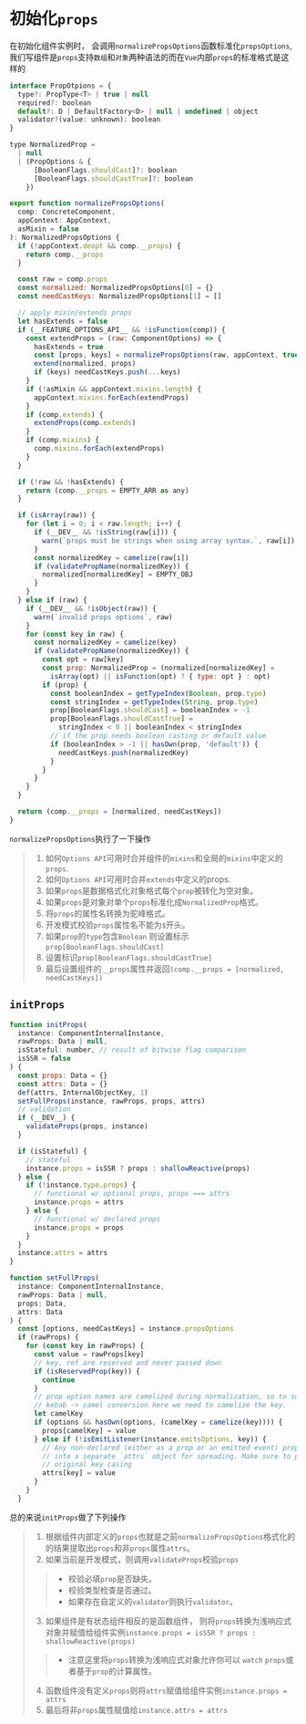# 初始化`props`

在初始化组件实例时， 会调用`normalizePropsOptions`函数标准化`propsOptions`,我们写组件是`props`支持`数组`和`对象`两种语法的而在`Vue`内部`props`的标准格式是这样的

~~~js
interface PropOtpions = {
  type?: PropType<T> | true | null
  required?: boolean
  default?: D | DefaultFactory<D> | null | undefined | object
  validator?(value: unknown): boolean
}

type NormalizedProp =
  | null
  | (PropOptions & {
      [BooleanFlags.shouldCast]?: boolean
      [BooleanFlags.shouldCastTrue]?: boolean
    })

~~~

~~~js
export function normalizePropsOptions(
  comp: ConcreteComponent,
  appContext: AppContext,
  asMixin = false
): NormalizedPropsOptions {
  if (!appContext.deopt && comp.__props) {
    return comp.__props
  }

  const raw = comp.props
  const normalized: NormalizedPropsOptions[0] = {}
  const needCastKeys: NormalizedPropsOptions[1] = []

  // apply mixin/extends props
  let hasExtends = false
  if (__FEATURE_OPTIONS_API__ && !isFunction(comp)) {
    const extendProps = (raw: ComponentOptions) => {
      hasExtends = true
      const [props, keys] = normalizePropsOptions(raw, appContext, true)
      extend(normalized, props)
      if (keys) needCastKeys.push(...keys)
    }
    if (!asMixin && appContext.mixins.length) {
      appContext.mixins.forEach(extendProps)
    }
    if (comp.extends) {
      extendProps(comp.extends)
    }
    if (comp.mixins) {
      comp.mixins.forEach(extendProps)
    }
  }

  if (!raw && !hasExtends) {
    return (comp.__props = EMPTY_ARR as any)
  }

  if (isArray(raw)) {
    for (let i = 0; i < raw.length; i++) {
      if (__DEV__ && !isString(raw[i])) {
        warn(`props must be strings when using array syntax.`, raw[i])
      }
      const normalizedKey = camelize(raw[i])
      if (validatePropName(normalizedKey)) {
        normalized[normalizedKey] = EMPTY_OBJ
      }
    }
  } else if (raw) {
    if (__DEV__ && !isObject(raw)) {
      warn(`invalid props options`, raw)
    }
    for (const key in raw) {
      const normalizedKey = camelize(key)
      if (validatePropName(normalizedKey)) {
        const opt = raw[key]
        const prop: NormalizedProp = (normalized[normalizedKey] =
          isArray(opt) || isFunction(opt) ? { type: opt } : opt)
        if (prop) {
          const booleanIndex = getTypeIndex(Boolean, prop.type)
          const stringIndex = getTypeIndex(String, prop.type)
          prop[BooleanFlags.shouldCast] = booleanIndex > -1
          prop[BooleanFlags.shouldCastTrue] =
            stringIndex < 0 || booleanIndex < stringIndex
          // if the prop needs boolean casting or default value
          if (booleanIndex > -1 || hasOwn(prop, 'default')) {
            needCastKeys.push(normalizedKey)
          }
        }
      }
    }
  }

  return (comp.__props = [normalized, needCastKeys])
}
~~~


`normalizePropsOptions`执行了一下操作

> 1. 如何`Options API`可用时合并组件的`mixins`和全局的`mixins`中定义的`props`.
> 2. 如何`Options API`可用时合并`extends`中定义的props.
> 3. 如果`props`是数据格式化对象格式每个`prop`被转化为空对象。
> 4. 如果`props`是对象对单个`props`标准化成`NormalizedProp`格式。
> 5. 将`props`的属性名转换为驼峰格式。
> 6. 开发模式校验`props`属性名不能为`$`开头。
> 7. 如果`prop`的`type`包含`Boolean` 则设置标示 `prop[BooleanFlags.shouldCast]`
> 8. 设置标识`prop[BooleanFlags.shouldCastTrue]`
> 9. 最后设置组件的`__props`属性并返回`(comp.__props = [normalized, needCastKeys])`

## `initProps`

~~~js
function initProps(
  instance: ComponentInternalInstance,
  rawProps: Data | null,
  isStateful: number, // result of bitwise flag comparison
  isSSR = false
) {
  const props: Data = {}
  const attrs: Data = {}
  def(attrs, InternalObjectKey, 1)
  setFullProps(instance, rawProps, props, attrs)
  // validation
  if (__DEV__) {
    validateProps(props, instance)
  }

  if (isStateful) {
    // stateful
    instance.props = isSSR ? props : shallowReactive(props)
  } else {
    if (!instance.type.props) {
      // functional w/ optional props, props === attrs
      instance.props = attrs
    } else {
      // functional w/ declared props
      instance.props = props
    }
  }
  instance.attrs = attrs
}

function setFullProps(
  instance: ComponentInternalInstance,
  rawProps: Data | null,
  props: Data,
  attrs: Data
) {
  const [options, needCastKeys] = instance.propsOptions
  if (rawProps) {
    for (const key in rawProps) {
      const value = rawProps[key]
      // key, ref are reserved and never passed down
      if (isReservedProp(key)) {
        continue
      }
      // prop option names are camelized during normalization, so to support
      // kebab -> camel conversion here we need to camelize the key.
      let camelKey
      if (options && hasOwn(options, (camelKey = camelize(key)))) {
        props[camelKey] = value
      } else if (!isEmitListener(instance.emitsOptions, key)) {
        // Any non-declared (either as a prop or an emitted event) props are put
        // into a separate `attrs` object for spreading. Make sure to preserve
        // original key casing
        attrs[key] = value
      }
    }
  }
~~~

总的来说`initProps`做了下列操作

> 1. 根据组件内部定义的`props`也就是之前`normalizePropsOptions`格式化的的结果提取出`props`和非`props`属性`attrs`。
> 2. 如果当前是开发模式，则调用`validateProps`校验`props`
>> * 校验必填`prop`是否缺失。
>> * 校验类型检查是否通过。
>> * 如果存在自定义的`validator`则执行`validator`。
> 3. 如果组件是有状态组件相反的是函数组件， 则将`props`转换为浅响应式对象并赋值给组件实例`instance.props = isSSR ? props : shallowReactive(props)`
>> * 注意这里将`props`转换为浅响应式对象允许你可以 `watch` `props`或者基于`prop`的计算属性。
> 4. 函数组件没有定义`props`则将`attrs`赋值给组件实例`instance.props = attrs`
> 5. 最后将非`props`属性赋值给`instance.attrs = attrs`